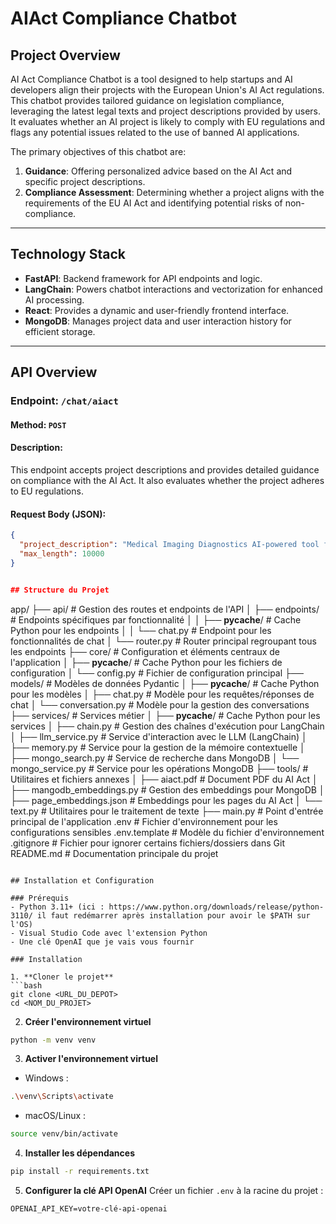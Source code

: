 # AIAct Compliance Chatbot

## Project Overview

AI Act Compliance Chatbot is a tool designed to help startups and AI developers align their projects with the European Union's AI Act regulations. This chatbot provides tailored guidance on legislation compliance, leveraging the latest legal texts and project descriptions provided by users. It evaluates whether an AI project is likely to comply with EU regulations and flags any potential issues related to the use of banned AI applications.

The primary objectives of this chatbot are:
1. **Guidance**: Offering personalized advice based on the AI Act and specific project descriptions.
2. **Compliance Assessment**: Determining whether a project aligns with the requirements of the EU AI Act and identifying potential risks of non-compliance.

---

## Technology Stack

- **FastAPI**: Backend framework for API endpoints and logic.
- **LangChain**: Powers chatbot interactions and vectorization for enhanced AI processing.
- **React**: Provides a dynamic and user-friendly frontend interface.
- **MongoDB**: Manages project data and user interaction history for efficient storage.

---

## API Overview

### Endpoint: `/chat/aiact`

#### Method: `POST`
#### Description:
This endpoint accepts project descriptions and provides detailed guidance on compliance with the AI Act. It also evaluates whether the project adheres to EU regulations.

#### Request Body (JSON):

```json
{
  "project_description": "Medical Imaging Diagnostics AI-powered tool for identifying abnormalities (e.g., tumors, fractures) in X-rays, MRIs, and CT scans. Computer vision, deep learning for image recognition, integration with radiology system.",
  "max_length": 10000
}


## Structure du Projet

```
app/
├── api/                    # Gestion des routes et endpoints de l'API
│   ├── endpoints/          # Endpoints spécifiques par fonctionnalité
│   │   ├── __pycache__/    # Cache Python pour les endpoints
│   │   └── chat.py         # Endpoint pour les fonctionnalités de chat
│   └── router.py           # Router principal regroupant tous les endpoints
├── core/                   # Configuration et éléments centraux de l'application
│   ├── __pycache__/        # Cache Python pour les fichiers de configuration
│   └── config.py           # Fichier de configuration principal
├── models/                 # Modèles de données Pydantic
│   ├── __pycache__/        # Cache Python pour les modèles
│   ├── chat.py             # Modèle pour les requêtes/réponses de chat
│   └── conversation.py     # Modèle pour la gestion des conversations
├── services/               # Services métier
│   ├── __pycache__/        # Cache Python pour les services
│   ├── chain.py            # Gestion des chaînes d'exécution pour LangChain
│   ├── llm_service.py      # Service d'interaction avec le LLM (LangChain)
│   ├── memory.py           # Service pour la gestion de la mémoire contextuelle
│   ├── mongo_search.py     # Service de recherche dans MongoDB
│   └── mongo_service.py    # Service pour les opérations MongoDB
├── tools/                  # Utilitaires et fichiers annexes
│   ├── aiact.pdf           # Document PDF du AI Act
│   ├── mangodb_embeddings.py # Gestion des embeddings pour MongoDB
│   ├── page_embeddings.json  # Embeddings pour les pages du AI Act
│   └── text.py             # Utilitaires pour le traitement de texte
├── main.py                 # Point d'entrée principal de l'application
.env                        # Fichier d'environnement pour les configurations sensibles
.env.template               # Modèle du fichier d'environnement
.gitignore                  # Fichier pour ignorer certains fichiers/dossiers dans Git
README.md                   # Documentation principale du projet

```

## Installation et Configuration

### Prérequis
- Python 3.11+ (ici : https://www.python.org/downloads/release/python-3110/ il faut redémarrer après installation pour avoir le $PATH sur l'OS)
- Visual Studio Code avec l'extension Python
- Une clé OpenAI que je vais vous fournir

### Installation

1. **Cloner le projet**
```bash
git clone <URL_DU_DEPOT>
cd <NOM_DU_PROJET>
```

2. **Créer l'environnement virtuel**
```bash
python -m venv venv
```

3. **Activer l'environnement virtuel**
- Windows :
```bash
.\venv\Scripts\activate
```
- macOS/Linux :
```bash
source venv/bin/activate
```

4. **Installer les dépendances**
```bash
pip install -r requirements.txt
```

5. **Configurer la clé API OpenAI**
Créer un fichier `.env` à la racine du projet :
```
OPENAI_API_KEY=votre-clé-api-openai
```
